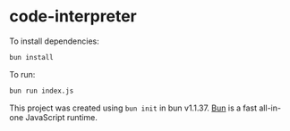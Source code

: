 # code-interpreter

To install dependencies:

```bash
bun install
```

To run:

```bash
bun run index.js
```

This project was created using `bun init` in bun v1.1.37. [Bun](https://bun.sh) is a fast all-in-one JavaScript runtime.
